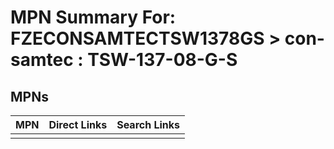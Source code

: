 



# MPN Summary For: FZECONSAMTECTSW1378GS > con-samtec : TSW-137-08-G-S

## MPNs
  

|MPN|Direct Links|Search Links|
| :--- | :--- | :--- |
||||
